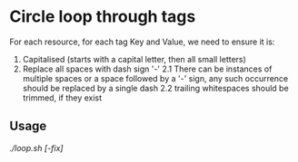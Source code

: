 # Circle loop through tags

For each resource, for each tag Key and Value, we need to ensure it is:
1. Capitalised (starts with a capital letter, then all small letters)
2. Replace all spaces with dash sign '-'
2.1 There can be instances of multiple spaces or a space followed by a '-' sign, any such occurrence should be replaced by a single dash
2.2 trailing whitespaces should be trimmed, if they exist

## Usage

*./loop.sh <aws-region-name> [-fix]*


